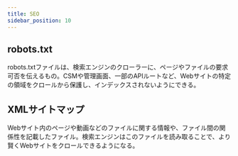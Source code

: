 ```yaml
---
title: SEO
sidebar_position: 10
---
```


## robots.txt

robots.txtファイルは、検索エンジンのクローラーに、ページやファイルの要求可否を伝えるもの。CSMや管理画面、一部のAPIルートなど、Webサイトの特定の領域をクロールから保護し、インデックスされないようにできる。

## XMLサイトマップ

Webサイト内のページや動画などのファイルに関する情報や、ファイル間の関係性を記載したファイル。検索エンジンはこのファイルを読み取ることで、より賢くWebサイトをクロールできるようになる。
